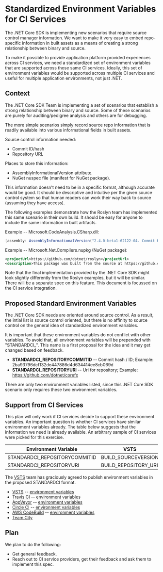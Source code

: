# Standardized Environment Variables for CI Services

The .NET Core SDK is implementing new scenarios that require source control manager information. We want to make it very easy to embed repo-specific information in built assets as a means of creating a strong relationship between binary and source.

To make it possible to provide application platform provided experiences across CI services, we need a standardized set of environment variables that are supported across those same CI services. Ideally, this set of environment variables would be supported across multiple CI services and useful for multiple application environments, not just .NET.

## Context

The .NET Core SDK Team is implementing a set of scenarios that establish a strong relationship between binary and source. Some of these scenarios are purely for auditing/pedigree analysis and others are for debugging.

The more simple scenarios simply record source repo information that is readily available into various informational fields in built assets.

Source control information needed:

* Commit ID/hash
* Repository URL

Places to store this information:

* AssemblyInformationalVersion attribute.
* NuGet nuspec file (manifest for NuGet package).

This information doesn't need to be in a specific format, although accurate would be good. It should be descriptive and intuitive per the given source control system so that human readers can work their way back to source (assuming they have access).

The following examples demonstrate how the Roslyn team has implemented this same scenario in their own build. It should be easy for anyone to include the same information in built artifacts.

Example -- Microsoft.CodeAnalysis.CSharp.dll:

```csharp
[assembly: AssemblyInformationalVersion("2.4.0-beta1-62122-04. Commit Hash: ab56a4a6c32268d925014a3e45ddce61fba715cd")]
```

Example -- Microsoft.Net.Compilers.nupkg (NuGet package):

```xml
<projectUrl>https://github.com/dotnet/roslyn</projectUrl>
<description>This package was built from the source at https://github.com/dotnet/roslyn/commit/ab56a4a6c32268d925014a3e45ddce61fba715cd</description>
```

Note that the final implementation provided by the .NET Core SDK might look slightly differently from the Roslyn examples, but it will be similar. There will be a separate spec on this feature. This document is focussed on the CI service integration.

## Proposed Standard Environment Variables

The .NET Core SDK needs are oriented around source control. As a result, the intial list is source control oriented, but there is no affinity to source control on the general idea of standardized environment variables.

It is important that these environment variables do not conflict with other variables. To avoid that, all environment variables will be prepended with "STANDARDCI\_". This name is a first proposal for the idea and it may get changed based on feedback.

* **STANDARDCI\_REPOSITORYCOMMITID** -- Commit hash / ID; Example: 2ba93796dcf132de447886d4d634414ee8cb069d
* **STANDARDCI\_REPOSITORYURI** -- Uri for repository; Example: https://github.com/dotnet/corefx

There are only two environment variables listed, since this .NET Core SDK scenario only requires these two environment variables.

## Support from CI Services

This plan will only work if CI services decide to support these environment variables. An important question is whether CI services have similar environment variables already. The table below suggests that the information we need is already available. An arbitrary sample of CI services were picked for this exercise.

| Environment Variable | VSTS | Travis CI| AppVeyor | Circle CI | AWS CodeBuild | Team City |
| -------------------- | ---- | -------- | -------- | --------- | ------------- | --------- |
|STANDARDCI\_REPOSITORYCOMMITID | BUILD\_SOURCEVERSION | TRAVIS\_COMMIT |APPVEYOR\_REPO\_COMMIT | CIRCLE\_SHA1 | CODEBUILD_RESOLVED_SOURCE_VERSION | build.vcs.number |
|STANDARDCI\_REPOSITORYURI|BUILD\_REPOSITORY\_URI| | | CIRCLE\_REPOSITORY\_URL | CODEBUILD_SOURCE_REPO_URL | vcsroot.url |

The [VSTS](https://www.visualstudio.com/team-services/) team has graciously agreed to publish environment variables in the proposed STANDARDCI format.

* [VSTS](https://www.visualstudio.com/team-services/) -- [environment variables](https://docs.microsoft.com/en-us/vsts/build-release/concepts/definitions/build/variables?tabs=batch#predefined-variables)
* [Travis CI](https://travis-ci.org/) -- [environment variables](https://docs.travis-ci.com/user/environment-variables/#Default-Environment-Variables)
* [AppVeyor](https://www.appveyor.com/) -- [environment variables](https://www.appveyor.com/docs/environment-variables/)
* [Circle CI](https://circleci.com) -- [environment variables](https://circleci.com/docs/2.0/env-vars)
* [AWS CodeBuild](https://aws.amazon.com/codebuild/) -- [environment variables](http://docs.aws.amazon.com/codebuild/latest/userguide/build-env-ref-env-vars.html)
* [Team City](https://confluence.jetbrains.com/display/TCDL/Predefined+Build+Parameters)

## Plan

We plan to do the following:

* Get general feedback.
* Reach out to CI service providers, get their feedback and ask them to implement this spec.
